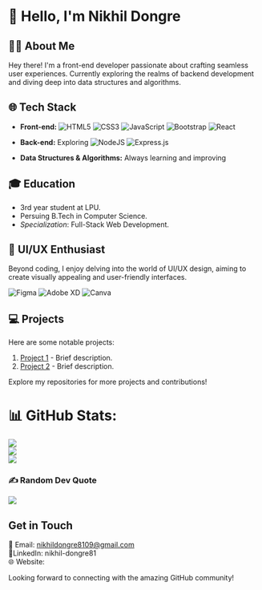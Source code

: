 # 👋 Hello, I'm Nikhil Dongre

## 👨‍💻 About Me

Hey there! I'm a front-end developer passionate about crafting seamless user experiences. Currently exploring the realms of backend development and diving deep into data structures and algorithms.

## 🌐 Tech Stack

- **Front-end:** ![HTML5](https://img.shields.io/badge/html5-%23E34F26.svg?style=for-the-badge&logo=html5&logoColor=white)
  ![CSS3](https://img.shields.io/badge/css3-%231572B6.svg?style=for-the-badge&logo=css3&logoColor=white)
   ![JavaScript](https://img.shields.io/badge/javascript-%23323330.svg?style=for-the-badge&logo=javascript&logoColor=%23F7DF1E)
   ![Bootstrap](https://img.shields.io/badge/bootstrap-%238511FA.svg?style=for-the-badge&logo=bootstrap&logoColor=white)
   ![React](https://img.shields.io/badge/react-%2320232a.svg?style=for-the-badge&logo=react&logoColor=%2361DAFB)
- **Back-end:** Exploring ![NodeJS](https://img.shields.io/badge/node.js-6DA55F?style=for-the-badge&logo=node.js&logoColor=white)
  ![Express.js](https://img.shields.io/badge/express.js-%23404d59.svg?style=for-the-badge&logo=express&logoColor=%2361DAFB)

  
- **Data Structures & Algorithms:** Always learning and improving

## 🎓 Education

- 3rd year student at LPU.
- Persuing B.Tech in Computer Science.
- *Specialization*: Full-Stack Web Development.

## 🎨 UI/UX Enthusiast

Beyond coding, I enjoy delving into the world of UI/UX design, aiming to create visually appealing and user-friendly interfaces.

![Figma](https://img.shields.io/badge/figma-%23F24E1E.svg?style=for-the-badge&logo=figma&logoColor=white)
![Adobe XD](https://img.shields.io/badge/Adobe%20XD-470137?style=for-the-badge&logo=Adobe%20XD&logoColor=#FF61F6)
![Canva](https://img.shields.io/badge/Canva-%2300C4CC.svg?style=for-the-badge&logo=Canva&logoColor=white)


## 💻 Projects

Here are some notable projects:

1. [Project 1](link-to-project-1) - Brief description.
2. [Project 2](link-to-project-2) - Brief description.

Explore my repositories for more projects and contributions!


# 📊 GitHub Stats:
![](https://github-readme-stats.vercel.app/api?username=nikhildongre1&theme=tokyonight&hide_border=false&include_all_commits=true&count_private=false)<br/>
![](https://github-readme-streak-stats.herokuapp.com/?user=nikhildongre1&theme=tokyonight&hide_border=false)<br/>
![](https://github-readme-stats.vercel.app/api/top-langs/?username=nikhildongre1&theme=tokyonight&hide_border=false&include_all_commits=true&count_private=false&layout=compact)

### ✍️ Random Dev Quote
![](https://quotes-github-readme.vercel.app/api?type=horizontal&theme=radical)

## Get in Touch

📧 Email: nikhildongre8109@gmail.com     
🔗LinkedIn: nikhil-dongre81    
🌐 Website: 

Looking forward to connecting with the amazing GitHub community!

